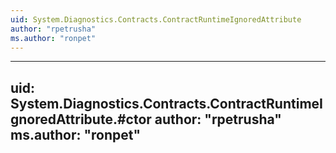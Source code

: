 ```yaml
---
uid: System.Diagnostics.Contracts.ContractRuntimeIgnoredAttribute
author: "rpetrusha"
ms.author: "ronpet"
---
```


---
uid: System.Diagnostics.Contracts.ContractRuntimeIgnoredAttribute.#ctor
author: "rpetrusha"
ms.author: "ronpet"
---
